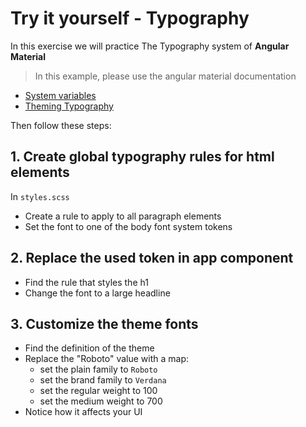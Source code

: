 # Try it yourself - Typography
In this exercise we will practice The Typography system of **Angular Material**

> In this example, please use the angular material documentation 
* [System variables](https://material.angular.io/guide/system-variables)
* [Theming Typography](https://material.angular.io/guide/theming#typography)

Then follow these steps: 

## 1. Create global typography rules for html elements
In `styles.scss`
- Create a rule to apply to all paragraph elements
- Set the font to one of the body font system tokens

## 2. Replace the used token in app component
- Find the rule that styles the h1
- Change the font to a large headline

## 3. Customize the theme fonts
- Find the definition of the theme
- Replace the "Roboto" value with a map:
  - set the plain family to `Roboto`
  - set the brand family to `Verdana`
  - set the regular weight to 100
  - set the medium weight to 700
- Notice how it affects your UI


